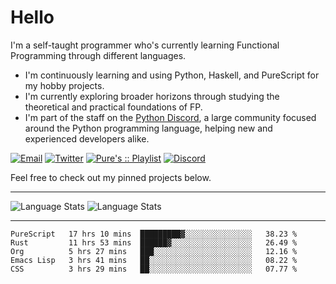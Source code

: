 # Hello

I'm a self-taught programmer who's currently learning Functional Programming through different languages.

- I'm continuously learning and using Python, Haskell, and PureScript for my hobby projects.
- I'm currently exploring broader horizons through studying the theoretical and practical foundations of FP.
- I'm part of the staff on the [Python Discord](https://git.pydis.com), a large community focused around the Python programming language, helping new and experienced developers alike.

[![Email](https://img.shields.io/badge/Email-Contact-red?style=for-the-badge&logo=gmail)](mailto:purefunctor@gmail.com)
[![Twitter](https://img.shields.io/badge/Twitter-Follow-blue?style=for-the-badge&logo=twitter)](https://twitter.com/PureFunctor)
[![Pure's :: Playlist](https://img.shields.io/badge/Spotify-Pure's%20%3A%3A%20Playlist-green?style=for-the-badge&logo=spotify)](https://open.spotify.com/playlist/5BszvF05rZWGC4I2nQTPUe)
[![Discord](https://img.shields.io/badge/Python-Discord-informational?style=for-the-badge&logo=discord)](https://discord.com/invite/python)

Feel free to check out my pinned projects below.

------

![Language Stats](https://github-readme-stats.vercel.app/api?username=PureFunctor&show_icons=true&theme=gruvbox&hide_border=true)
![Language Stats](https://github-readme-stats.vercel.app/api/top-langs/?username=PureFunctor&layout=compact&card_width=250&hide_border=true&theme=gruvbox&hide=dhall,html)

------

<!--START_SECTION:waka-->
```text
PureScript   17 hrs 10 mins  █████████▓░░░░░░░░░░░░░░░   38.23 % 
Rust         11 hrs 53 mins  ██████▓░░░░░░░░░░░░░░░░░░   26.49 % 
Org          5 hrs 27 mins   ███░░░░░░░░░░░░░░░░░░░░░░   12.16 % 
Emacs Lisp   3 hrs 41 mins   ██░░░░░░░░░░░░░░░░░░░░░░░   08.22 % 
CSS          3 hrs 29 mins   ██░░░░░░░░░░░░░░░░░░░░░░░   07.77 % 
```
<!--END_SECTION:waka-->
